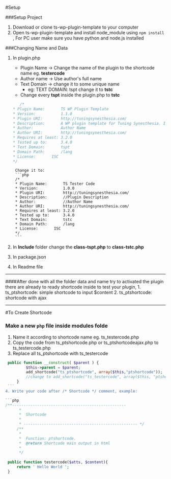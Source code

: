 #Setup

###Setup Project
1. Download or clone ts-wp-plugin-template to your computer
2. Open ts-wp-plugin-template and install node_module using `npm install`
, For PC user make sure you have python and node.js installed
  
###Changing Name and Data
1. In plugin.php
	* Plugin Name
	-> Change the name of the plugin to the shortcode name eg. __testercode__
	* Author name
	-> Use author's full name
	* Text Domain
	-> change it to some unique name
		* eg: TEXT DOMAIN: tspt change it to __tstc__
	* Change every __tspt__ inside the plugin.php to __tstc__
	
	 ```php
    	/*
	 * Plugin Name:       TS WP Plugin Template
	 * Version:           1.1.0
	 * Plugin URI:        http://tuningsynesthesia.com/
	 * Description:       A WP plugin template for Tuning Synesthesia. Its origianl code was taken from '<a href="https://github.com/hlashbrooke/WordPress-Plugin-Template">WordPress-Plugin-Template</a>' by hlashbrooke and modified for their purpose. How to use: change its file names and variable names at 4 parts in 'plugin.php' and 1 part in 'includes/class-tspt.php')
	 * Author:            Author Name
	 * Author URI:        http://tuningsynesthesia.com/
	 * Requires at least: 3.2.0
	 * Tested up to:      3.4.0
	 * Text Domain:       tspt
	 * Domain Path:       /lang
	 * License:	      ISC
	 */
	```
		Change it to:	
		```php
		/*
	 	* Plugin Name:       TS Tester Code
	 	* Version:           1.0.0
	 	* Plugin URI:        http://tuningsynesthesia.com/
	 	* Description:       //Plugin Description
	 	* Author:            //Author Name
	 	* Author URI:        http://tuningsynesthesia.com/
	 	* Requires at least: 3.2.0
	 	* Tested up to:      3.4.0
	 	* Text Domain:       tstc
	 	* Domain Path:       /lang
	 	* License:	     ISC
	 	*/
		```
     	
2. In __Include__ folder change the __class-tspt.php__ to __class-tstc.php__
3. In package.json
4. In Readme file

****

####After done with all the folder data and name try to activated the plugin
	there are already to ready shortcode inside to test your plugin, 
	1. ts_ptshortcode: simple shortcode to input $content
	2. ts_ptshortcode: shortcode with ajax
****

#To Create Shortcode
### Make a new `php` file inside modules folde
   1. Name it according to shortcode name eg. ts_testercode.php
   2. Copy the code from ts_ptshortcode.php or ts_ptshortcodeajax.php to ts_testercode.php
   3. Replace all ts_ptshortcode with ts_testercode
   
   ```php
   	public function __construct( $parent ) {
			$this->parent = $parent;
			add_shortcode("ts_ptshortcode", array($this,"ptshortcode"));
			//change to add_shortcode("ts_testercode", array($this, "ptshortcode"));
		}
	```
   4. Write your code after /* Shortcode */ comment, example:
   
   ```php
   /**--------------------------------------------------
		 *
		 *	Shortcode 
		 *
		 * -------------------------------------------------- */
		/**
		 *
		 *	Function: ptshortcode.
		 *  @return Shortcode main output in html
		 *
		 */
		 
	public function testercode($atts, $content){
		return ' Hello World ';
	}
   ```
  
   



    
